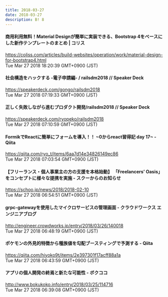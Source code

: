 ```yaml
---
title: 2018-03-27
date: 2018-03-27
description: B! 8
---
```


####   商用利用無料！Material Designが簡単に実装できる、Bootstrap 4をベースにした新作テンプレートのまとめ | コリス
https://coliss.com/articles/build-websites/operation/work/material-design-for-bootstrap4.html<br>
Tue Mar 27 2018 18:20:39 GMT+0900 (JST)<br>


#### 社会構造をハックする -電子申請編- / railsdm2018 // Speaker Deck
https://speakerdeck.com/gongo/railsdm2018<br>
Tue Mar 27 2018 07:19:33 GMT+0900 (JST)<br>


#### 正しく失敗しながら進むプロダクト開発/railsdm2018 // Speaker Deck
https://speakerdeck.com/ryopeko/railsdm2018<br>
Tue Mar 27 2018 07:10:59 GMT+0900 (JST)<br>


#### FormikでReactに簡単にフォームを導入！！ ~0からreact習得記 day 17~ - Qiita
https://qiita.com/ryo_t/items/6aa7d14e34826149ec86<br>
Tue Mar 27 2018 07:03:54 GMT+0900 (JST)<br>


#### 【フリーランス・個人事業主の方の支援を本格始動】 「Freelancersʼ Oasis」をコンセプトに様々な提携を実施 - スクーからのお知らせ
https://schoo.jp/news/2018/2018-02-10<br>
Tue Mar 27 2018 06:54:51 GMT+0900 (JST)<br>


#### grpc-gatewayを使用したマイクロサービスの管理画面 - クラウドワークス エンジニアブログ
http://engineer.crowdworks.jp/entry/2018/03/26/140018<br>
Tue Mar 27 2018 06:48:19 GMT+0900 (JST)<br>


#### ポケモンの外見的特徴から種族値を勾配ブースティングで予測する - Qiita
https://qiita.com/hiyoko9t/items/2e397301f17acff88a1a<br>
Tue Mar 27 2018 06:43:59 GMT+0900 (JST)<br>


#### アプリの個人開発の終焉と新たな可能性 - ボクココ
http://www.bokukoko.info/entry/2018/03/25/114716<br>
Tue Mar 27 2018 06:39:08 GMT+0900 (JST)<br>


